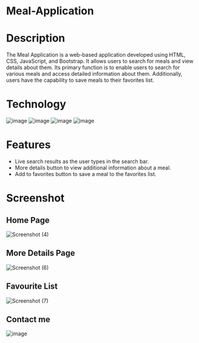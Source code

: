 # Meal-Application
# Description
The Meal Application is a web-based application developed using HTML, CSS, JavaScript, and Bootstrap. It allows users to search for meals and view details about them. Its primary function is to enable users to search for various meals and access detailed information about them. Additionally, users have the capability to save meals to their favorites list.
# Technology

![image](https://github.com/Priyal267/Meal-Application/assets/75806233/9b0244cd-213f-4875-b34e-084bc245f043) ![image](https://github.com/Priyal267/Meal-Application/assets/75806233/8a72ff6a-99b7-4df0-911f-5225cd41891b) ![image](https://github.com/Priyal267/Meal-Application/assets/75806233/fedbeda4-bbf9-466a-8909-a0ddea969809) ![image](https://github.com/Priyal267/Meal-Application/assets/75806233/1121831b-3c2d-4057-b5e9-ea8b89d7d7ce)

# Features
* Live search results as the user types in the search bar.
* More details button to view additional information about a meal.
* Add to favorites button to save a meal to the favorites list.

# Screenshot
## Home Page
![Screenshot (4)](https://github.com/Priyal267/Meal-Application/assets/75806233/f3a9f3fa-31c4-4604-a620-4e93157f176b)

## More Details Page
![Screenshot (6)](https://github.com/Priyal267/Meal-Application/assets/75806233/3aee112f-7738-47d0-ab6a-c647e84909a0)

## Favourite List
![Screenshot (7)](https://github.com/Priyal267/Meal-Application/assets/75806233/7aae8505-f4e1-43c3-9219-63e24c03e897)

## Contact me
![image](https://github.com/Priyal267/Meal-Application/assets/75806233/b75aab5b-4780-48a7-9cf8-0a66db485c28)



